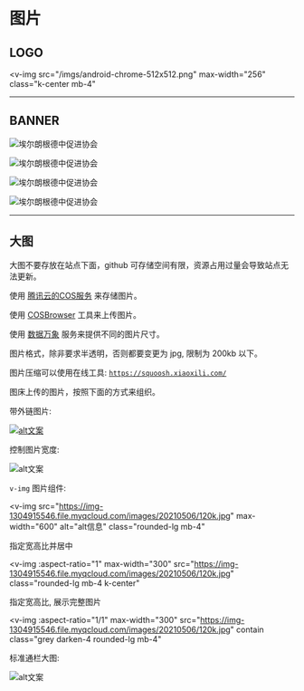 # 图片

## LOGO

<v-img
  src="/imgs/android-chrome-512x512.png"
  max-width="256"
  class="k-center mb-4"
></v-img>

---

## BANNER

![埃尔朗根德中促进协会](https://img-1304915546.file.myqcloud.com/images/20210520/banner1.jpg)

![埃尔朗根德中促进协会](https://img-1304915546.file.myqcloud.com/images/20210520/banner2.jpg)

![埃尔朗根德中促进协会](https://img-1304915546.file.myqcloud.com/images/20210520/banner3.jpg)

![埃尔朗根德中促进协会](https://img-1304915546.file.myqcloud.com/images/20210520/banner4.jpg)

---

## 大图

大图不要存放在站点下面，github 可存储空间有限，资源占用过量会导致站点无法更新。

使用 [腾讯云的COS服务](https://cloud.tencent.com/product/cos) 来存储图片。

使用 [COSBrowser](https://cloud.tencent.com/document/product/436/11366) 工具来上传图片。

使用 [数据万象](https://cloud.tencent.com/product/ci/pricing) 服务来提供不同的图片尺寸。

图片格式，除非要求半透明，否则都要变更为 jpg, 限制为 200kb 以下。

图片压缩可以使用在线工具: [`https://squoosh.xiaoxili.com/`](https://squoosh.xiaoxili.com/)

图床上传的图片，按照下面的方式来组织。

带外链图片:

[![alt文案](https://img-1304915546.file.myqcloud.com/images/20210506/100k.jpg)](https://baidu.com)

控制图片宽度:

<div class="mb-4" style="max-width: 500px;">
  <img alt="alt文案" src="https://img-1304915546.file.myqcloud.com/images/20210506/100k.jpg"/>
</div>

`v-img` 图片组件:

<v-img
  src="https://img-1304915546.file.myqcloud.com/images/20210506/120k.jpg"
  max-width="600"
  alt="alt信息"
  class="rounded-lg mb-4"
></v-img>

指定宽高比并居中

<v-img
  :aspect-ratio="1"
  max-width="300"
  src="https://img-1304915546.file.myqcloud.com/images/20210506/120k.jpg"
  class="rounded-lg mb-4 k-center"
></v-img>

指定宽高比, 展示完整图片

<v-img
  :aspect-ratio="1/1"
  max-width="300"
  src="https://img-1304915546.file.myqcloud.com/images/20210506/120k.jpg"
  contain
  class="grey darken-4 rounded-lg mb-4"
></v-img>

标准通栏大图:

![alt文案](https://img-1304915546.file.myqcloud.com/images/20210506/100k.jpg)
